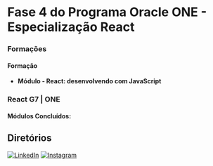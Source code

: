 # Fase 4 do Programa Oracle ONE - Especialização React

### Formações

#### Formação

- **Módulo - React: desenvolvendo com JavaScript**

### React G7 | ONE

#### Módulos Concluídos:

## Diretórios

[![LinkedIn](https://img.shields.io/badge/linkedin-%230077B5.svg?style=for-the-badge&logo=linkedin&logoColor=white)](https://linkedin.com/in/lucas-dickmann)
[![Instagram](https://img.shields.io/badge/Instagram-%23E4405F.svg?style=for-the-badge&logo=Instagram&logoColor=white)](https://instagram.com/luksdickmann)
